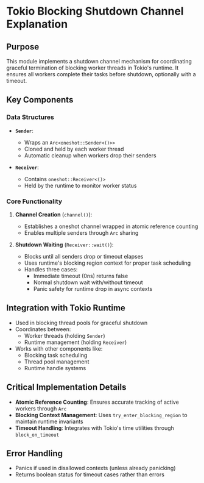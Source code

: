 # Tokio Blocking Shutdown Channel Explanation

## Purpose
This module implements a shutdown channel mechanism for coordinating graceful termination of blocking worker threads in Tokio's runtime. It ensures all workers complete their tasks before shutdown, optionally with a timeout.

## Key Components

### Data Structures
- **`Sender`**: 
  - Wraps an `Arc<oneshot::Sender<()>>`
  - Cloned and held by each worker thread
  - Automatic cleanup when workers drop their senders

- **`Receiver`**:
  - Contains `oneshot::Receiver<()>`
  - Held by the runtime to monitor worker status

### Core Functionality
1. **Channel Creation** (`channel()`):
   - Establishes a oneshot channel wrapped in atomic reference counting
   - Enables multiple senders through `Arc` sharing

2. **Shutdown Waiting** (`Receiver::wait()`):
   - Blocks until all senders drop or timeout elapses
   - Uses runtime's blocking region context for proper task scheduling
   - Handles three cases:
     - Immediate timeout (0ns) returns false
     - Normal shutdown wait with/without timeout
     - Panic safety for runtime drop in async contexts

## Integration with Tokio Runtime
- Used in blocking thread pools for graceful shutdown
- Coordinates between:
  - Worker threads (holding `Sender`)
  - Runtime management (holding `Receiver`)
- Works with other components like:
  - Blocking task scheduling
  - Thread pool management
  - Runtime handle systems

## Critical Implementation Details
- **Atomic Reference Counting**: Ensures accurate tracking of active workers through `Arc`
- **Blocking Context Management**: Uses `try_enter_blocking_region` to maintain runtime invariants
- **Timeout Handling**: Integrates with Tokio's time utilities through `block_on_timeout`

## Error Handling
- Panics if used in disallowed contexts (unless already panicking)
- Returns boolean status for timeout cases rather than errors
